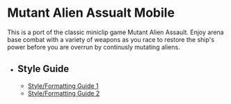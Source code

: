 # Mutant Alien Assualt Mobile

This is a port of the classic miniclip game Mutant Alien Assault. Enjoy arena base combat with a variety of weapons as you race to restore the ship's power before you are overrun by continusly mutating aliens. 


- ## Style Guide
    - [Style/Formatting Guide 1](https://google.github.io/styleguide/javaguide.html#s7.1-javadoc-formatting)
    - [Style/Formatting Guide 2](https://google.github.io/styleguide/javaguide.html#s7.1-javadoc-formatting)